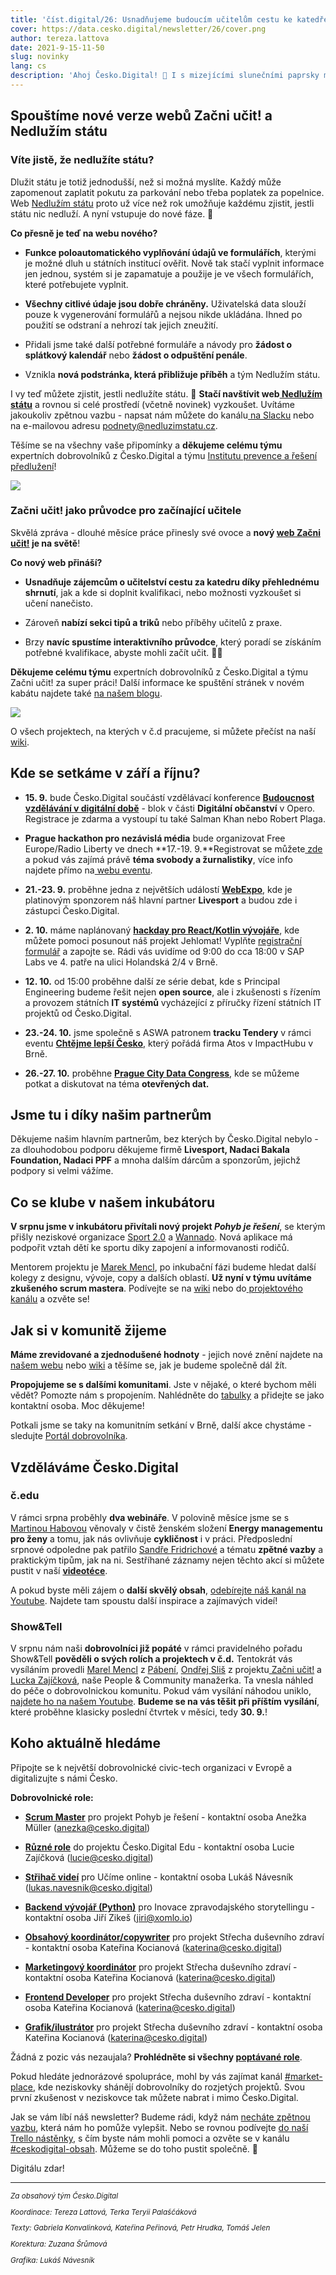 ```yaml
---
title: 'číst.digital/26: Usnadňujeme budoucím učitelům cestu ke katedře | Ověřte si, že nedlužíte státu'
cover: https://data.cesko.digital/newsletter/26/cover.png
author: tereza.lattova
date: 2021-9-15-11-50
slug: novinky
lang: cs
description: 'Ahoj Česko.Digital! 👋 I s mizejícími slunečními paprsky máme energii na rozdávání a radujeme se nad dalšími dokončenými projekty. Po dlouhých měsících práce pouštíme do světa nový web Začni učit! a věříme, že zájemcům o učitelství usnadní cestu ke katedře. A jestli si nejste jisti, zda nedlužíte státu, ověřte si to jednoduše na nové verzi webu Nedlužím státu. Na srdci toho máme ale mnohem víc. Užijte si zářijové čtení!'
---
```


Spouštíme nové verze webů Začni učit! a Nedlužím státu
------------------------------------------------------

### Víte jistě, že nedlužíte státu?

Dlužit státu je totiž jednodušší, než si možná myslíte. Každý může zapomenout zaplatit pokutu za parkování nebo třeba poplatek za popelnice. Web [Nedlužím státu](https://nedluzimstatu.cz/) proto už více než rok umožňuje každému zjistit, jestli státu nic nedluží. A nyní vstupuje do nové fáze. 🎉

**Co přesně je teď na webu nového?**

-   **Funkce poloautomatického vyplňování údajů ve formulářích**, kterými je možné dluh u státních institucí ověřit. Nově tak stačí vyplnit informace jen jednou, systém si je zapamatuje a použije je ve všech formulářích, které potřebujete vyplnit.

-   **Všechny citlivé údaje jsou dobře chráněny.** Uživatelská data slouží pouze k vygenerování formulářů a nejsou nikde ukládána. Ihned po použití se odstraní a nehrozí tak jejich zneužití.

-   Přidali jsme také další potřebné formuláře a návody pro **žádost o splátkový kalendář** nebo **žádost o odpuštění penále**.

-   Vznikla **nová podstránka, která přibližuje příběh** a tým Nedlužím státu.

I vy teď můžete zjistit, jestli nedlužíte státu. 💸 **Stačí navštívit web[  Nedlužím státu](https://nedluzimstatu.cz/)** a rovnou si celé prostředí (včetně novinek) vyzkoušet. Uvítáme jakoukoliv zpětnou vazbu - napsat nám můžete do kanálu[  na Slacku](https://cesko-digital.slack.com/archives/CHTQQN5AL) nebo na e-mailovou adresu podnety@nedluzimstatu.cz.

Těšíme se na všechny vaše připomínky a **děkujeme celému týmu** expertních dobrovolníků z Česko.Digital a týmu [Institutu prevence a řešení předlužení](https://www.institut-predluzeni.cz/)!

![](https://data.cesko.digital/newsletter/26/mockup2.jpg)

### Začni učit! jako průvodce pro začínající učitele

Skvělá zpráva - dlouhé měsíce práce přinesly své ovoce a **nový [web Začni učit!](https://www.zacniucit.cz/) je na světě**!

**Co nový web přináší?**

-   **Usnadňuje zájemcům o učitelství cestu za katedru díky přehlednému shrnutí**, jak a kde si doplnit kvalifikaci,  nebo možnosti vyzkoušet si učení nanečisto. 

-   Zároveň **nabízí sekci tipů a triků** nebo příběhy učitelů z praxe.

-   Brzy **navíc spustíme interaktivního průvodce**, který poradí se získáním potřebné kvalifikace, abyste mohli začít učit. 👨‍🏫

**Děkujeme celému týmu** expertních dobrovolníků z Česko.Digital a týmu Začni učit! za super práci!  Další informace ke spuštění stránek v novém kabátu najdete také [na našem blogu](https://blog.cesko.digital/2021/08/spustili-jsme-web-zacni-ucit).

![](https://data.cesko.digital/newsletter/26/mockup.jpg)

O všech projektech, na kterých v č.d pracujeme, si můžete přečíst na naší [wiki](https://cesko-digital.atlassian.net/l/c/1RriTPgP).

Kde se setkáme v září a říjnu?
------------------------------

* **15\. 9.** bude Česko.Digital součástí vzdělávací konference **[Budoucnost vzdělávání v digitální době](https://opero.cz/cs/akce/futureedu)** - blok v části **Digitální občanství** v Opero. Registrace je zdarma a vystoupí tu také Salman Khan nebo Robert Plaga.

* **Prague hackathon pro nezávislá média** bude organizovat Free Europe/Radio Liberty ve dnech **17.-19. 9.**Registrovat se můžete[  zde](https://pgsurvey.typeform.com/to/bjVk4n) a pokud vás zajímá právě **téma svobody a žurnalistiky**, více info najdete přímo na[  webu eventu](https://hackathon.rferl.org/prague-hackathon-2021).

* **21.-23. 9.** proběhne jedna z největších událostí **[WebExpo](https://www.webexpo.net/prague2021)**, kde je platinovým sponzorem náš hlavní partner **Livesport** a budou zde i zástupci Česko.Digital.

* **2\. 10.** máme naplánovaný **[hackday pro React/Kotlin vývojáře](https://cesko-digital.atlassian.net/wiki/spaces/JEH/pages/690062181/Hackday+Jehlomat)**, kde můžete pomoci posunout náš projekt Jehlomat! Vyplňte [registrační formulář](https://docs.google.com/forms/d/e/1FAIpQLSeQlvMdr4qroanLFvKEq27gqqVkoFsOBCNLEIOoKeQuanCyLQ/viewform) a zapojte se. Rádi vás uvidíme od 9:00 do cca 18:00 v SAP Labs ve 4. patře na ulici Holandská 2/4 v Brně.

* **12\. 10.** od 15:00 proběhne další ze série debat, kde s Principal Engineering budeme řešit nejen **open source**, ale i zkušenosti s řízením a provozem státních **IT systémů** vycházející z příručky řízení státních IT projektů od Česko.Digital.

* **23.-24. 10.** jsme společně s ASWA patronem **tracku Tendery** v rámci eventu **[Chtějme lepší Česko](https://hackathon.atoscz.net/)**, který pořádá firma Atos v ImpactHubu v Brně.

* **26.-27. 10.** proběhne **[Prague City Data Congress](https://praguedatacongress.com/)**, kde se můžeme potkat a diskutovat na téma **otevřených dat.**

Jsme tu i díky našim partnerům
------------------------------

Děkujeme našim hlavním partnerům, bez kterých by Česko.Digital nebylo - za dlouhodobou podporu děkujeme firmě **Livesport, Nadaci Bakala Foundation, Nadaci PPF** a mnoha dalším dárcům a sponzorům, jejichž podpory si velmi vážíme.

Co se klube v našem inkubátoru
------------------------------

**V srpnu jsme v inkubátoru přivítali nový projekt <i>Pohyb je řešení</i>**, se kterým přišly neziskové organizace [Sport 2.0](https://www.pohybjereseni.cz/) a [Wannado](https://www.wannadosports.com/wannado/). Nová aplikace má podpořit vztah dětí ke sportu díky zapojení a informovanosti rodičů.

Mentorem projektu je [Marek Mencl](https://www.linkedin.com/in/mmencl), po inkubační fázi budeme hledat další kolegy z designu, vývoje, copy a dalších oblastí. **Už nyní v týmu uvítáme zkušeného scrum mastera**. Podívejte se na [wiki](https://cesko-digital.atlassian.net/wiki/spaces/PJR/overview?atlOrigin=eyJpIjoiNTVhYzM1M2IwNmViNGY5NjlhMDFhNzU1OTFjYjM1NjgiLCJwIjoiYyJ9) nebo do[ projektového kanálu](https://cesko-digital.slack.com/archives/C02B7AAAH7E) a ozvěte se!

Jak si v komunitě žijeme
------------------------

**Máme zrevidované a zjednodušené hodnoty** - jejich nové znění najdete na [našem webu](http://www.cesko.digital/) nebo [wiki](https://cesko-digital.atlassian.net/l/c/z3H4Pnn2) a těšíme se, jak je budeme společně dál žít.

**Propojujeme se s dalšími komunitami**. Jste v nějaké, o které bychom měli vědět? Pomozte nám s propojením. Nahlédněte do [tabulky](https://cesko-digital.atlassian.net/l/c/raMUVJrG) a přidejte se jako kontaktní osoba. Moc děkujeme!

Potkali jsme se taky na komunitním setkání v Brně, další akce chystáme - sledujte [Portál dobrovolníka](https://cesko.digital/portal-dobrovolnika).

Vzděláváme Česko.Digital
------------------------

### č.edu

V rámci srpna proběhly **dva webináře**. V polovině měsíce jsme se s [Martinou Habovou](https://www.linkedin.com/in/kdo-je-martina-habov%C3%A1/) věnovaly v čistě ženském složení **Energy managementu pro ženy** a tomu, jak nás ovlivňuje **cykličnost** i v práci. Předposlední srpnové odpoledne pak patřilo [Sandře Fridrichové](https://www.linkedin.com/in/sandra-fridrichova/) a tématu **zpětné vazby** a praktickým tipům, jak na ni. Sestříhané záznamy nejen těchto akcí si můžete pustit v naší **[videotéce](https://cesko-digital.atlassian.net/l/c/U7xC1m6f)**.

A pokud byste měli zájem o **další skvělý obsah**, [odebírejte náš kanál na Youtube](https://www.youtube.com/channel/UCYMZxCNq_IWI8URpcx2sBwg). Najdete tam spoustu další inspirace a zajímavých videí!

### Show&Tell

V srpnu nám naši **dobrovolníci již popáté** v rámci pravidelného pořadu Show&Tell **pověděli o svých rolích a projektech v č.d.** Tentokrát vás vysíláním provedli [Marel Mencl](https://www.linkedin.com/in/mmencl) z [Pábení](https://www.pabeni.cz/tym), [Ondřej Sliš](https://www.linkedin.com/in/ond%C5%99ej-sli%C5%A1-b7bb31108/) z projektu[  Začni učit!](https://cesko.digital/projekty/zacni-ucit) a [Lucka Zajíčková](https://www.linkedin.com/in/zajickovalucie/), naše People & Community manažerka. Ta vnesla náhled do péče o dobrovolnickou komunitu. Pokud vám vysílání náhodou uniklo, [najdete ho na našem Youtube](https://www.youtube.com/watch?v=KanMK3QaQXw). **Budeme se na vás těšit při příštím vysílání**, které proběhne klasicky poslední čtvrtek v měsíci, tedy **30\. 9.**!

Koho aktuálně hledáme
---------------------

Připojte se k největší dobrovolnické civic-tech organizaci v Evropě a digitalizujte s námi Česko.

**Dobrovolnické role:**

-   **[Scrum Master](https://cesko-digital.atlassian.net/wiki/spaces/PJR/pages/754549277/Otev+en+role#Koho-te%C4%8F-hled%C3%A1me%3F)** pro projekt Pohyb je řešení - kontaktní osoba Anežka Müller (<anezka@cesko.digital>)

-   **[Různé role](https://cesko-digital.atlassian.net/wiki/spaces/VWE/pages/545488902/Otev+en+role+v+t+mu?atlOrigin=eyJpIjoiYWYxNzMxOGE3OTY0NDk2Yzk2OGY4YzI0ODhkZmFlOTkiLCJwIjoiYyJ9)** do projektu Česko.Digital Edu - kontaktní osoba Lucie Zajíčková (<lucie@cesko.digital>)

-   **[Střihač videí](https://cesko-digital.slack.com/archives/CUXRHTY58/p1630049080013100)** pro Učíme online - kontaktní osoba Lukáš Návesník (<lukas.navesnik@cesko.digital>)

-   **[Backend vývojář (Python)](https://docs.google.com/document/d/1WufispIL5XGRCHc8GMdpoOcTDO8PTEda6TQKGFqC48k/edit?usp=sharing)** pro Inovace zpravodajského storytellingu - kontaktní osoba Jiří Zikeš (<jiri@xomlo.io>)

-  **[Obsahový koordinátor/copywriter](https://cesko-digital.slack.com/archives/C01168N8XP1/p1630558367030700)** pro projekt Střecha duševního zdraví - kontaktní osoba Kateřina Kocianová (<katerina@cesko.digital>)

-  **[Marketingový koordinátor](https://cesko-digital.slack.com/archives/C01168N8XP1/p1630344449021900)** pro projekt Střecha duševního zdraví - kontaktní osoba Kateřina Kocianová (<katerina@cesko.digital>)

-   **[Frontend Developer](https://cesko-digital.slack.com/archives/C01168N8XP1/p1630654949033200)**  pro projekt Střecha duševního zdraví - kontaktní osoba Kateřina Kocianová (<katerina@cesko.digital>)

-   **[Grafik/ilustrátor](https://cesko-digital.slack.com/archives/C01168N8XP1/p1630655210037900)** pro projekt Střecha duševního zdraví - kontaktní osoba Kateřina Kocianová (<katerina@cesko.digital>)

Žádná z pozic vás nezaujala? **Prohlédněte si všechny [poptávané role](https://cesko-digital.atlassian.net/l/c/VCYAW1U1)**.

Pokud hledáte jednorázové spolupráce, mohl by vás zajímat kanál [#market-place](https://cesko-digital.slack.com/archives/CLVAH28P3), kde neziskovky shánějí dobrovolníky do rozjetých projektů. Svou první zkušenost v neziskovce tak můžete nabrat i mimo Česko.Digital.

Jak se vám líbí náš newsletter? Budeme rádi, když nám [necháte zpětnou vazbu](https://airtable.com/shre7lawrjOxNtCpL), která nám ho pomůže vylepšit. Nebo se rovnou podívejte [do naší Trello nástěnky](https://trello.com/b/RmTwoiMq/cd-newsletter), s čím byste nám mohli pomoci a ozvěte se v kanálu [#ceskodigital-obsah](https://cesko-digital.slack.com/archives/C01FQBDMDGQ). Můžeme se do toho pustit společně. 🤗

Digitálu zdar!
</br>
<hr>

<small>

*Za obsahový tým Česko.Digital*

*Koordinace: Tereza Lattová, Terka Teryii Palaščáková*

*Texty: Gabriela Konvalinková, Kateřina Peřinová, Petr Hrudka, Tomáš Jelen*

*Korektura: Zuzana Šrůmová*

*Grafika: Lukáš Návesník*

</small>